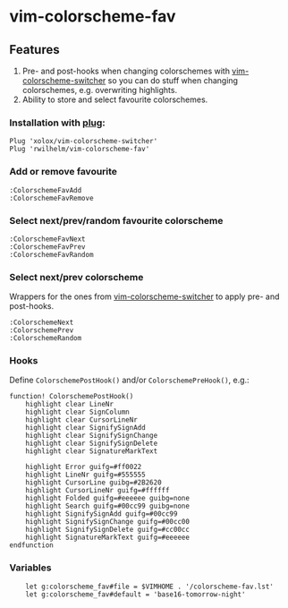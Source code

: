 # vim-colorscheme-fav

## Features

1. Pre- and post-hooks when changing colorschemes with [vim-colorscheme-switcher](https://github.com/xolox/vim-colorscheme-switcher) so you can do stuff when changing colorschemes, e.g. overwriting highlights.
2. Ability to store and select favourite colorschemes.

### Installation with [plug](https://github.com/junegunn/vim-plug):

```
Plug 'xolox/vim-colorscheme-switcher'
Plug 'rwilhelm/vim-colorscheme-fav'
```

### Add or remove favourite
```
:ColorschemeFavAdd
:ColorschemeFavRemove
```

### Select next/prev/random favourite colorscheme
```
:ColorschemeFavNext
:ColorschemeFavPrev
:ColorschemeFavRandom
```

### Select next/prev colorscheme
Wrappers for the ones from [vim-colorscheme-switcher](https://github.com/xolox/vim-colorscheme-switcher) to apply pre- and post-hooks.
```
:ColorschemeNext
:ColorschemePrev
:ColorschemeRandom
```

### Hooks
Define `ColorschemePostHook()` and/or `ColorschemePreHook()`, e.g.:
```viml
function! ColorschemePostHook()
	highlight clear LineNr
	highlight clear SignColumn
	highlight clear CursorLineNr
	highlight clear SignifySignAdd
	highlight clear SignifySignChange
	highlight clear SignifySignDelete
	highlight clear SignatureMarkText

	highlight Error guifg=#ff0022
	highlight LineNr guifg=#555555
	highlight CursorLine guibg=#2B2620
	highlight CursorLineNr guifg=#ffffff
	highlight Folded guifg=#eeeeee guibg=none
	highlight Search guifg=#00cc99 guibg=none
	highlight SignifySignAdd guifg=#00cc99
	highlight SignifySignChange guifg=#00cc00
	highlight SignifySignDelete guifg=#cc00cc
	highlight SignatureMarkText guifg=#eeeeee
endfunction
```

### Variables
```viml
	let g:colorscheme_fav#file = $VIMHOME . '/colorscheme-fav.lst'
	let g:colorscheme_fav#default = 'base16-tomorrow-night'
```
